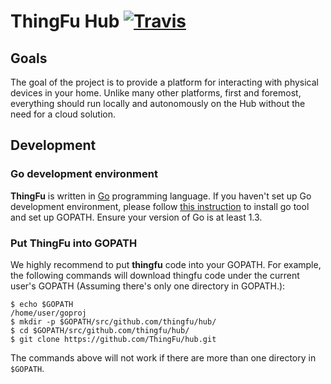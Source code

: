 ThingFu Hub [![Travis](https://travis-ci.org/ThingFu/hub.svg?branch=master)](https://travis-ci.org/ThingFu/hub)
===========

## Goals
The goal of the project is to provide a platform for interacting with physical devices in your home. Unlike many other platforms, first and foremost, everything should run locally and autonomously on the  Hub without the need for a cloud solution.

## Development

### Go development environment

**ThingFu** is written in [Go](http://golang.org) programming language. If you haven't set up Go development environment, please follow [this instruction](http://golang.org/doc/code.html) to install go tool and set up GOPATH. Ensure your version of Go is at least 1.3.

### Put ThingFu into GOPATH

We highly recommend to put **thingfu** code into your GOPATH. For example, the following commands will download thingfu code under the current user's GOPATH (Assuming there's only one directory in GOPATH.):

```
$ echo $GOPATH
/home/user/goproj
$ mkdir -p $GOPATH/src/github.com/thingfu/hub/
$ cd $GOPATH/src/github.com/thingfu/hub/
$ git clone https://github.com/ThingFu/hub.git
```

The commands above will not work if there are more than one directory in ``$GOPATH``.
